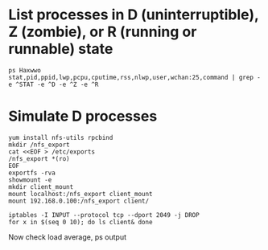 # List processes in D (uninterruptible), Z (zombie), or R (running or runnable) state
```
ps Haxwwo stat,pid,ppid,lwp,pcpu,cputime,rss,nlwp,user,wchan:25,command | grep -e ^STAT -e ^D -e ^Z -e ^R
```

# Simulate D processes
```
yum install nfs-utils rpcbind
mkdir /nfs_export
cat <<EOF > /etc/exports
/nfs_export *(ro)
EOF
exportfs -rva
showmount -e
mkdir client_mount
mount localhost:/nfs_export client_mount
mount 192.168.0.100:/nfs_export client/
```

```
iptables -I INPUT --protocol tcp --dport 2049 -j DROP
for x in $(seq 0 10); do ls client& done
```

Now check load average, ps output
